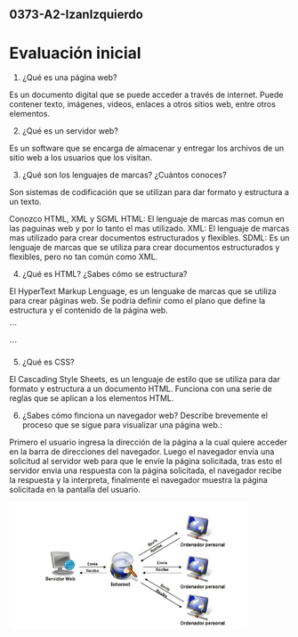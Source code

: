 ## 0373-A2-IzanIzquierdo

# Evaluación inicial


1. ¿Qué es una página web?
   
Es un documento digital que se puede acceder a través de internet. Puede contener texto, imágenes, videos, enlaces a otros sitios web, entre otros elementos.

2. ¿Qué es un servidor web?

Es un software que se encarga de almacenar y entregar los archivos de un sitio web a los usuarios que los visitan.

3. ¿Qué son los lenguajes de marcas? ¿Cuántos conoces?

Son sistemas de codificación que se utilizan para dar formato y estructura a un texto.

Conozco HTML, XML y SGML
HTML: El lenguaje de marcas mas comun en las paguinas web y por lo tanto el mas utilizado.
XML: El lenguaje de marcas mas utilizado para crear documentos estructurados y flexibles.
SDML: Es un lenguaje de marcas que se utiliza para crear documentos estructurados y flexibles, pero no tan común como XML.

4. ¿Qué es HTML? ¿Sabes cómo se estructura?
   
El HyperText Markup Lenguage, es un lenguake de marcas que se utiliza para crear páginas web. Se podria definir como el plano que define la estructura y el contenido de la página web.

´´´
<!DOCTYPE html>
<html lang="en">
<head>
    <meta charset="UTF-8">
    <meta http-equiv="X-AU-Compatible" content="IE=edge">
    <meta name="viewport" content="width=device-width, initial-scale=1.0">
    <title>Document</title>
</head>
<body>
    
</body>
</html>
´´´

5. ¿Qué es CSS?
   
El Cascading Style Sheets, es un lenguaje de estilo que se utiliza para dar formato y estructura a un documento HTML. Funciona con una serie de reglas que se aplican a los elementos HTML.
   
6. ¿Sabes cómo finciona un navegador web? Describe brevemente el proceso que se sigue para visualizar una página web.:
   
Primero el usuario ingresa la dirección de la página a la cual quiere acceder en la barra de direcciones del navegador. 
Luego el navegador envía una solicitud al servidor web para que le envíe la página solicitada, tras esto el servidor envia una respuesta con la página solicitada, el navegador recibe la respuesta y la interpreta, finalmente el navegador muestra la página solicitada en la pantalla del usuario.

![Esquema de peticiones HTML ](https://github.com/izanHub/0373-A2-IzanIzquierdo/blob/main/img/EsquemaDePeticionesHTML.png)